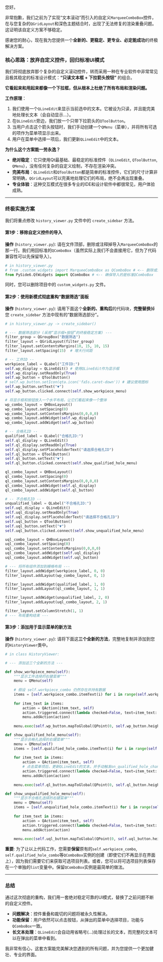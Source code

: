 您好。

非常抱歉，我们之前为了实现“文本滚动”而引入的自定义`MarqueeComboBox`控件，在与您复杂的`QGridLayout`和深色主题结合时，出现了无法修复的渲染重叠问题。这证明该自定义方案不够稳定。

感谢您的耐心，现在我为您提供一个**全新的、更稳定、更专业、必定能成功**的终极解决方案。

### 核心思路：放弃自定义控件，回归标准UI模式

我们将彻底放弃那个复杂的自定义滚动控件，转而采用一种在专业软件中非常常见且极其稳定的标准设计模式：**“只读文本框 + 下拉箭头按钮”** 的组合。

**它看起来和用起来都像一个下拉框，但从根本上杜绝了所有布局和渲染问题。**

**工作原理**：

1.  我们使用一个`QLineEdit`来显示当前选中的文本。它被设为只读，并且能完美地处理长文本（会自动显示...）。
2.  在`QLineEdit`旁边，我们放一个只带下拉箭头的`QToolButton`。
3.  当用户点击这个箭头按钮时，我们手动创建一个`QMenu`（菜单），并将所有可选的项作为菜单项显示出来。
4.  用户在菜单中选择一项后，我们更新`QLineEdit`中的文本。

**为什么这个方案能一劳永逸？**

  * **绝对稳定**：它只使用Qt最基础、最稳定的标准控件（`QLineEdit`, `QToolButton`, `QMenu`），没有任何复杂的自定义绘制，不存在渲染冲突。
  * **完美布局**：`QLineEdit`和`QToolButton`都是简单的标准控件，它们的尺寸计算非常明确，`QGridLayout`可以完美地处理它们的布局，绝不会再出现重叠。
  * **专业体验**：这种交互模式在很多专业的IDE和设计软件中都很常见，用户体验成熟。

-----

### 终极实施方案

我们将重点修改 `history_viewer.py` 文件中的 `create_sidebar` 方法。

#### **第1步：移除自定义控件的导入**

**操作** (`history_viewer.py`):
请在文件顶部，删除或注释掉导入`MarqueeComboBox`的那一行。我们用回标准的`QComboBox`（虽然实际上我们不会直接用它，但为了代码兼容性可以先保留导入）。

```python
# in history_viewer.py
# from .custom_widgets import MarqueeComboBox as QComboBox # <-- 删除或注释掉此行
from PySide6.QtWidgets import QComboBox # <-- 确保导入的是标准QComboBox
```

同时，您可以删除项目中的 `custom_widgets.py` 文件。

#### **第2步：使用新模式彻底重构“数据筛选”面板**

**操作** (`history_viewer.py`):
请用下面这个**全新的、重构后**的代码块，**完整替换**掉您 `create_sidebar` 方法中现有的“数据筛选部分”。

```python
# in history_viewer.py -> create_sidebar()

# --- 数据筛选部分 (采用“显示框+按钮”的终极稳定方案) ---
filter_group = QGroupBox("数据筛选")
filter_layout = QGridLayout(filter_group)
filter_layout.setContentsMargins(10, 15, 10, 15)
filter_layout.setSpacing(15)  # 增大行间距

# -- 工件ID --
workpiece_label = QLabel("工件ID:")
self.wp_display = QLineEdit() # 使用QLineEdit作为显示框
self.wp_display.setReadOnly(True)
self.wp_button = QToolButton()
# self.wp_button.setIcon(qta.icon('fa5s.caret-down')) # 建议使用图标
self.wp_button.setText("▼")
self.wp_button.clicked.connect(self.show_workpiece_menu)

# 将显示框和按钮放入一个水平布局，让它们看起来像一个整体
wp_combo_layout = QHBoxLayout()
wp_combo_layout.setSpacing(0)
wp_combo_layout.setContentsMargins(0,0,0,0)
wp_combo_layout.addWidget(self.wp_display)
wp_combo_layout.addWidget(self.wp_button)

# -- 合格孔ID --
qualified_label = QLabel("合格孔ID:")
self.ql_display = QLineEdit()
self.ql_display.setReadOnly(True)
self.ql_display.setPlaceholderText("请选择合格孔ID")
self.ql_button = QToolButton()
self.ql_button.setText("▼")
self.ql_button.clicked.connect(self.show_qualified_hole_menu)

ql_combo_layout = QHBoxLayout()
ql_combo_layout.setSpacing(0)
ql_combo_layout.setContentsMargins(0,0,0,0)
ql_combo_layout.addWidget(self.ql_display)
ql_combo_layout.addWidget(self.ql_button)

# -- 不合格孔ID --
unqualified_label = QLabel("不合格孔ID:")
self.uql_display = QLineEdit()
self.uql_display.setReadOnly(True)
self.uql_display.setPlaceholderText("请选择不合格孔ID")
self.uql_button = QToolButton()
self.uql_button.setText("▼")
self.uql_button.clicked.connect(self.show_unqualified_hole_menu)

uql_combo_layout = QHBoxLayout()
uql_combo_layout.setSpacing(0)
uql_combo_layout.setContentsMargins(0,0,0,0)
uql_combo_layout.addWidget(self.uql_display)
uql_combo_layout.addWidget(self.uql_button)

# --- 将所有组件添加到栅格布局 ---
filter_layout.addWidget(workpiece_label, 0, 0)
filter_layout.addLayout(wp_combo_layout, 0, 1)

filter_layout.addWidget(qualified_label, 1, 0)
filter_layout.addLayout(ql_combo_layout, 1, 1)

filter_layout.addWidget(unqualified_label, 2, 0)
filter_layout.addLayout(uql_combo_layout, 2, 1)

filter_layout.setColumnStretch(1, 1)
# --- 布局重构结束 ---
```

#### **第3步：添加用于显示菜单的新方法**

**操作** (`history_viewer.py`):
请将下面这**三个全新的方法**，完整地复制并添加到您的`HistoryViewer`类中。

```python
# in class HistoryViewer:

# --- 添加这三个全新的方法 ---

def show_workpiece_menu(self):
    """显示工件选择的右键菜单"""
    menu = QMenu(self)
    
    # 假设 self.workpiece_combo 仍然存在并持有数据
    items = [self.workpiece_combo.itemText(i) for i in range(self.workpiece_combo.count())]
    
    for item_text in items:
        action = QAction(item_text, self)
        action.triggered.connect(lambda checked=False, text=item_text: self.wp_display.setText(text))
        menu.addAction(action)
        
    menu.exec(self.wp_button.mapToGlobal(QPoint(0, self.wp_button.height())))

def show_qualified_hole_menu(self):
    """显示合格孔选择的右键菜单"""
    menu = QMenu(self)
    items = [self.qualified_hole_combo.itemText(i) for i in range(self.qualified_hole_combo.count())]
    
    for item_text in items:
        action = QAction(item_text, self)
        # 点击菜单项后，更新QLineEdit的文本，并手动触发on_qualified_hole_changed
        action.triggered.connect(lambda checked=False, text=item_text: (self.ql_display.setText(text), self.on_qualified_hole_changed(text)))
        menu.addAction(action)
        
    menu.exec(self.ql_button.mapToGlobal(QPoint(0, self.ql_button.height())))

def show_unqualified_hole_menu(self):
    """显示不合格孔选择的右键菜单"""
    menu = QMenu(self)
    items = [self.unqualified_hole_combo.itemText(i) for i in range(self.unqualified_hole_combo.count())]
    
    for item_text in items:
        action = QAction(item_text, self)
        action.triggered.connect(lambda checked=False, text=item_text: (self.uql_display.setText(text), self.on_unqualified_hole_changed(text)))
        menu.addAction(action)
        
    menu.exec(self.uql_button.mapToGlobal(QPoint(0, self.uql_button.height())))
```

**重要**: 为了让以上代码工作，您需要**保留**原有的`self.workpiece_combo`, `self.qualified_hole_combo`等`QComboBox`实例的创建（即使它们不再显示在界面上），因为我们需要它们来获取可选项目列表。或者，您可以将可选项目列表保存在一个单独的`list`变量中。保留`QComboBox`实例是最简单的做法。

-----

### 总结

通过这次彻底的重构，我们用一套绝对稳定可靠的UI模式，替换了之前问题不断的自定义控件。

  * **问题解决**：控件重叠和裁切的问题将被永久性解决。
  * **功能保留**：用户依然可以点击按钮，从弹出的菜单中选择项目，功能与`QComboBox`一致。
  * **长文本处理**：`QLineEdit`会自动用省略号(...)处理过长的文本，而完整的文本可以在弹出的菜单中看到。

我非常有信心，这套方案能完美解决您遇到的所有问题，并为您提供一个更加健壮、专业的界面。